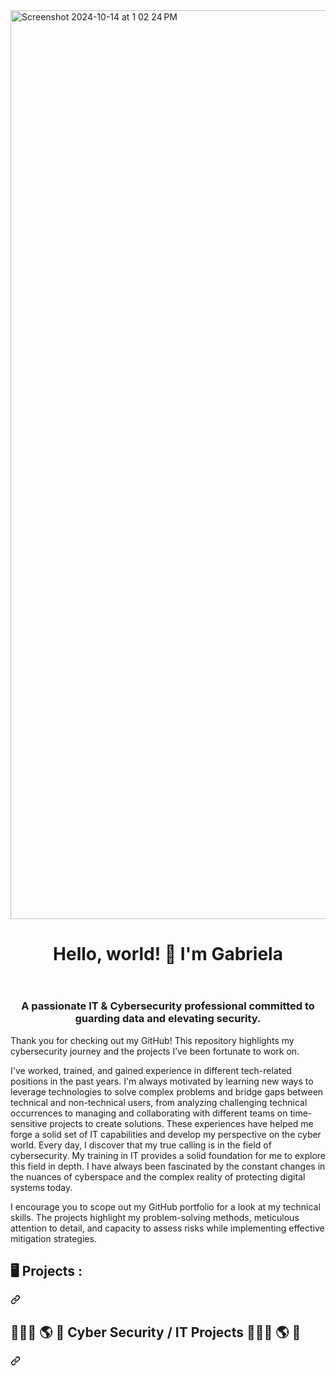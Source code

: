 <img width="1454" alt="Screenshot 2024-10-14 at 1 02 24 PM" src="https://github.com/user-attachments/assets/8e3f0b4d-0221-46ee-ba32-b0082159786c">
<header>
  <h1 align="center" class="heading-element" dir="auto">Hello, world! 👋 I'm Gabriela</h1>
</header>
<h3 align="center" class="heading-element" dir="auto">A passionate IT &amp; Cybersecurity professional committed to guarding data and elevating security.</h3>
<p dir="auto">Thank you for checking out my GitHub! This repository highlights my cybersecurity journey and the projects I’ve been fortunate to work on.</p>
<p dir="auto">I've worked, trained, and gained experience in different tech-related positions in the past years. I'm always motivated by learning new ways to leverage technologies to solve complex problems and bridge gaps between technical and non-technical users, from analyzing challenging technical occurrences to managing and collaborating with different teams on time-sensitive projects to create solutions. These experiences have helped me forge a solid set of IT capabilities and develop my perspective on the cyber world. Every day, I discover that my true calling is in the field of cybersecurity. My training in IT provides a solid foundation for me to explore this field in depth. I have always been fascinated by the constant changes in the nuances of cyberspace and the complex reality of protecting digital systems today.</p>
<p dir="auto">I encourage you to scope out my GitHub portfolio for a look at my technical skills. The projects highlight my problem-solving methods, meticulous attention to detail, and capacity to assess risks while implementing effective mitigation strategies.</p>
<div class="markdown-heading" dir="auto"><h2 class="heading-element" dir="auto">  🖥️ Projects  :</h2><a id="user-content---️-projects--" class="anchor" aria-label="Permalink:   🖥️ Projects  :" href="#--️-projects--"><svg class="octicon octicon-link" viewBox="0 0 16 16" version="1.1" width="16" height="16" aria-hidden="true"><path d="m7.775 3.275 1.25-1.25a3.5 3.5 0 1 1 4.95 4.95l-2.5 2.5a3.5 3.5 0 0 1-4.95 0 .751.751 0 0 1 .018-1.042.751.751 0 0 1 1.042-.018 1.998 1.998 0 0 0 2.83 0l2.5-2.5a2.002 2.002 0 0 0-2.83-2.83l-1.25 1.25a.751.751 0 0 1-1.042-.018.751.751 0 0 1-.018-1.042Zm-4.69 9.64a1.998 1.998 0 0 0 2.83 0l1.25-1.25a.751.751 0 0 1 1.042.018.751.751 0 0 1 .018 1.042l-1.25 1.25a3.5 3.5 0 1 1-4.95-4.95l2.5-2.5a3.5 3.5 0 0 1 4.95 0 .751.751 0 0 1-.018 1.042.751.751 0 0 1-1.042.018 1.998 1.998 0 0 0-2.83 0l-2.5 2.5a1.998 1.998 0 0 0 0 2.83Z"></path></svg></a></div>
<div class="markdown-heading" dir="auto"><h2 class="heading-element" dir="auto">👩🏽‍💻 🌎 🔐 Cyber Security / IT Projects 👩🏽‍💻 🌎 🔐</h2><a id="user-content----cyber-security--it-projects---" class="anchor" aria-label="Permalink: 👩🏽‍💻 🌎 🔐 Cyber Security / IT Projects 👩🏽‍💻 🌎 🔐" href="#---cyber-security--it-projects---"><svg class="octicon octicon-link" viewBox="0 0 16 16" version="1.1" width="16" height="16" aria-hidden="true"><path d="m7.775 3.275 1.25-1.25a3.5 3.5 0 1 1 4.95 4.95l-2.5 2.5a3.5 3.5 0 0 1-4.95 0 .751.751 0 0 1 .018-1.042.751.751 0 0 1 1.042-.018 1.998 1.998 0 0 0 2.83 0l2.5-2.5a2.002 2.002 0 0 0-2.83-2.83l-1.25 1.25a.751.751 0 0 1-1.042-.018.751.751 0 0 1-.018-1.042Zm-4.69 9.64a1.998 1.998 0 0 0 2.83 0l1.25-1.25a.751.751 0 0 1 1.042.018.751.751 0 0 1 .018 1.042l-1.25 1.25a3.5 3.5 0 1 1-4.95-4.95l2.5-2.5a3.5 3.5 0 0 1 4.95 0 .751.751 0 0 1-.018 1.042.751.751 0 0 1-1.042.018 1.998 1.998 0 0 0-2.83 0l-2.5 2.5a1.998 1.998 0 0 0 0 2.83Z"></path></svg></a></div>

